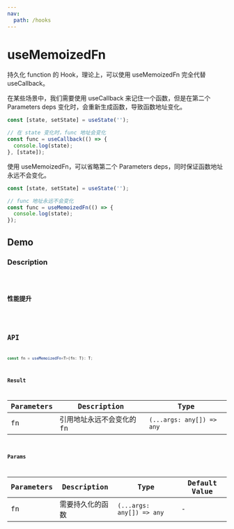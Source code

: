 ```yaml
---
nav:
  path: /hooks
---
```


# useMemoizedFn

持久化 function 的 Hook，理论上，可以使用 useMemoizedFn 完全代替 useCallback。

在某些场景中，我们需要使用 useCallback 来记住一个函数，但是在第二个 Parameters deps 变化时，会重新生成函数，导致函数地址变化。

```js
const [state, setState] = useState('');

// 在 state 变化时，func 地址会变化
const func = useCallback(() => {
  console.log(state);
}, [state]);
```

使用 useMemoizedFn，可以省略第二个 Parameters deps，同时保证函数地址永远不会变化。

```js
const [state, setState] = useState('');

// func 地址永远不会变化
const func = useMemoizedFn(() => {
  console.log(state);
});
```

## Demo

### Description

<code src="./demo/demo1.tsx" />

### 性能提升

<code src="./demo/demo2.tsx" />

## API

```typescript
const fn = useMemoizedFn<T>(fn: T): T;
```

### Result

| Parameters | Description               | Type                      |
| ---------- | ------------------------- | ------------------------- |
| fn         | 引用地址永远不会变化的 fn | `(...args: any[]) => any` |

### Params

| Parameters | Description      | Type                      | Default Value |
| ---------- | ---------------- | ------------------------- | ------------- |
| fn         | 需要持久化的函数 | `(...args: any[]) => any` | -             |
